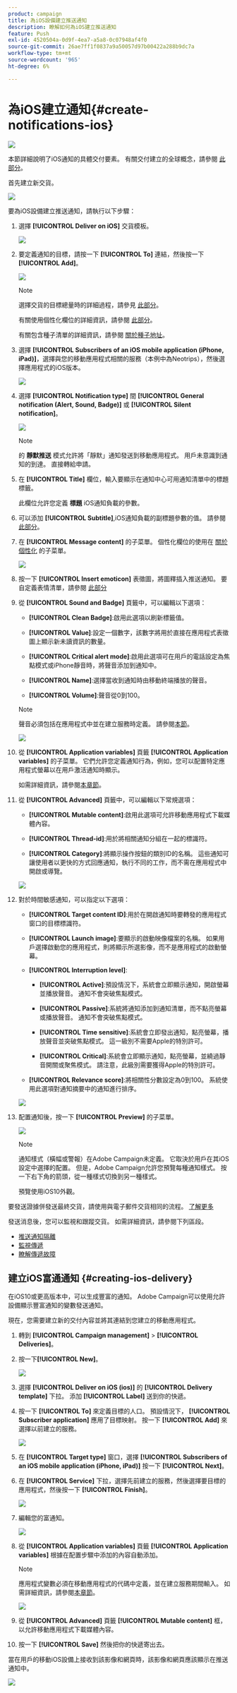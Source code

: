 ```yaml
---
product: campaign
title: 為iOS設備建立推送通知
description: 瞭解如何為iOS建立推送通知
feature: Push
exl-id: 4520504a-0d9f-4ea7-a5a8-0c07948af4f0
source-git-commit: 26ae7ff1f0837a9a50057d97b00422a288b9dc7a
workflow-type: tm+mt
source-wordcount: '965'
ht-degree: 6%

---
```


# 為iOS建立通知{#create-notifications-ios}

![](../../assets/common.svg)

本節詳細說明了iOS通知的具體交付要素。 有關交付建立的全球概念，請參閱 [此部分](steps-about-delivery-creation-steps.md)。

首先建立新交貨。

![](assets/nmac_delivery_1.png)

要為iOS設備建立推送通知，請執行以下步驟：

1. 選擇 **[!UICONTROL Deliver on iOS]** 交貨模板。

   ![](assets/nmac_delivery_ios_1.png)

1. 要定義通知的目標，請按一下 **[!UICONTROL To]** 連結，然後按一下 **[!UICONTROL Add]**。

   ![](assets/nmac_delivery_ios_2.png)

   >[!NOTE]
   >
   >選擇交貨的目標總量時的詳細過程，請參見 [此部分](steps-defining-the-target-population.md)。
   >
   >有關使用個性化欄位的詳細資訊，請參閱 [此部分](about-personalization.md)。
   >
   >有關包含種子清單的詳細資訊，請參閱 [關於種子地址](about-seed-addresses.md)。

1. 選擇 **[!UICONTROL Subscribers of an iOS mobile application (iPhone, iPad)]**，選擇與您的移動應用程式相關的服務（本例中為Neotrips），然後選擇應用程式的iOS版本。

   ![](assets/nmac_delivery_ios_3.png)

1. 選擇 **[!UICONTROL Notification type]** 間 **[!UICONTROL General notification (Alert, Sound, Badge)]** 或 **[!UICONTROL Silent notification]**。

   ![](assets/nmac_delivery_ios_4.png)

   >[!NOTE]
   >
   >的 **靜默推送** 模式允許將「靜默」通知發送到移動應用程式。 用戶未意識到通知的到達。 直接轉給申請。

1. 在 **[!UICONTROL Title]** 欄位，輸入要顯示在通知中心可用通知清單中的標題標籤。

   此欄位允許您定義 **標題** iOS通知負載的參數。

1. 可以添加 **[!UICONTROL Subtitle]**,iOS通知負載的副標題參數的值。 請參閱 [此部分](configuring-the-mobile-application.md)。

1. 在 **[!UICONTROL Message content]** 的子菜單。 個性化欄位的使用在 [關於個性化](about-personalization.md) 的子菜單。

   ![](assets/nmac_delivery_ios_5.png)

1. 按一下 **[!UICONTROL Insert emoticon]** 表徵圖，將圖釋插入推送通知。 要自定義表情清單，請參閱 [此部分](customizing-emoticon-list.md)

1. 從 **[!UICONTROL Sound and Badge]** 頁籤中，可以編輯以下選項：

   * **[!UICONTROL Clean Badge]**:啟用此選項以刷新標籤值。

   * **[!UICONTROL Value]**:設定一個數字，該數字將用於直接在應用程式表徵圖上顯示新未讀資訊的數量。

   * **[!UICONTROL Critical alert mode]**:啟用此選項可在用戶的電話設定為焦點模式或iPhone靜音時，將聲音添加到通知中。

   * **[!UICONTROL Name]**:選擇當收到通知時由移動終端播放的聲音。

   * **[!UICONTROL Volume]**:聲音從0到100。
   >[!NOTE]
   >
   >聲音必須包括在應用程式中並在建立服務時定義。 請參閱[本節](configuring-the-mobile-application.md#configuring-external-account-ios)。

   ![](assets/nmac_delivery_ios_6.png)

1. 從 **[!UICONTROL Application variables]** 頁籤 **[!UICONTROL Application variables]** 的子菜單。 它們允許您定義通知行為，例如，您可以配置特定應用程式螢幕以在用戶激活通知時顯示。

   如需詳細資訊，請參閱[本章節](configuring-the-mobile-application.md)。

1. 從 **[!UICONTROL Advanced]** 頁籤中，可以編輯以下常規選項：

   * **[!UICONTROL Mutable content]**:啟用此選項可允許移動應用程式下載媒體內容。

   * **[!UICONTROL Thread-id]**:用於將相關通知分組在一起的標識符。

   * **[!UICONTROL Category]**:將顯示操作按鈕的類別ID的名稱。 這些通知可讓使用者以更快的方式回應通知，執行不同的工作，而不需在應用程式中開啟或導覽。

   ![](assets/nmac_delivery_ios_7.png)

1. 對於時間敏感通知，可以指定以下選項：

   * **[!UICONTROL Target content ID]**:用於在開啟通知時要轉發的應用程式窗口的目標標識符。

   * **[!UICONTROL Launch image]**:要顯示的啟動映像檔案的名稱。 如果用戶選擇啟動您的應用程式，則將顯示所選影像，而不是應用程式的啟動螢幕。

   * **[!UICONTROL Interruption level]**:

      * **[!UICONTROL Active]**:預設情況下，系統會立即顯示通知，開啟螢幕並播放聲音。 通知不會突破焦點模式。

      * **[!UICONTROL Passive]**:系統將通知添加到通知清單，而不點亮螢幕或播放聲音。 通知不會突破焦點模式。

      * **[!UICONTROL Time sensitive]**:系統會立即發出通知，點亮螢幕，播放聲音並突破焦點模式。 這一級別不需要Apple的特別許可。

      * **[!UICONTROL Critical]**:系統會立即顯示通知，點亮螢幕，並繞過靜音開關或聚焦模式。 請注意，此級別需要獲得Apple的特別許可。
   * **[!UICONTROL Relevance score]**:將相關性分數設定為0到100。 系統使用此選項對通知摘要中的通知進行排序。

   ![](assets/nmac_delivery_ios_8.png)

1. 配置通知後，按一下 **[!UICONTROL Preview]** 的子菜單。

   ![](assets/nmac_intro_2.png)

   >[!NOTE]
   >
   >通知樣式（橫幅或警報）在Adobe Campaign未定義。 它取決於用戶在其iOS設定中選擇的配置。 但是，Adobe Campaign允許您預覽每種通知樣式。 按一下右下角的箭頭，從一種樣式切換到另一種樣式。
   >
   >預覽使用iOS10外觀。

要發送證據併發送最終交貨，請使用與電子郵件交貨相同的流程。 [了解更多](steps-validating-the-delivery.md)

發送消息後，您可以監視和跟蹤交貨。 如需詳細資訊，請參閱下列區段。

* [推送通知隔離](understanding-quarantine-management.md#push-notification-quarantines)
* [監視傳遞](about-delivery-monitoring.md)
* [瞭解傳遞故障](understanding-delivery-failures.md)

## 建立iOS富通通知 {#creating-ios-delivery}

在iOS10或更高版本中，可以生成豐富的通知。 Adobe Campaign可以使用允許設備顯示豐富通知的變數發送通知。

現在，您需要建立新的交付內容並將其連結到您建立的移動應用程式。

1. 轉到 **[!UICONTROL Campaign management]** > **[!UICONTROL Deliveries]**。

1. 按一下&#x200B;**[!UICONTROL New]**。

   ![](assets/nmac_android_3.png)

1. 選擇 **[!UICONTROL Deliver on iOS (ios)]** 的 **[!UICONTROL Delivery template]** 下拉。 添加 **[!UICONTROL Label]** 送到你的快遞。

1. 按一下 **[!UICONTROL To]** 來定義目標的人口。 預設情況下， **[!UICONTROL Subscriber application]** 應用了目標映射。 按一下 **[!UICONTROL Add]** 來選擇以前建立的服務。

   ![](assets/nmac_ios_9.png)

1. 在 **[!UICONTROL Target type]** 窗口，選擇 **[!UICONTROL Subscribers of an iOS mobile application (iPhone, iPad)]** 按一下 **[!UICONTROL Next]**。

1. 在 **[!UICONTROL Service]** 下拉，選擇先前建立的服務，然後選擇要目標的應用程式，然後按一下 **[!UICONTROL Finish]**。

   ![](assets/nmac_ios_6.png)

1. 編輯您的富通知。

   ![](assets/nmac_ios_7.png)

1. 從 **[!UICONTROL Application variables]** 頁籤 **[!UICONTROL Application variables]** 根據在配置步驟中添加的內容自動添加。

   >[!NOTE]
   >
   >應用程式變數必須在移動應用程式的代碼中定義，並在建立服務期間輸入。 如需詳細資訊，請參閱[本章節](configuring-the-mobile-application.md)。

   ![](assets/nmac_ios_10.png)

1. 從 **[!UICONTROL Advanced]** 頁籤 **[!UICONTROL Mutable content]** 框，以允許移動應用程式下載媒體內容。

1. 按一下 **[!UICONTROL Save]** 然後把你的快遞寄出去。

當在用戶的移動iOS設備上接收到該影像和網頁時，該影像和網頁應該顯示在推送通知中。

![](assets/nmac_ios_8.png)




